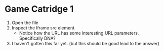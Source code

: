 # Game Catridge 1
1. Open the file
2. Inspect the Iframe src element. 
    - Notice how the URL has some interesting URL parameters. Specifically DNA? 
3. I haven't gotten this far yet. (but this should be good lead to the answer)